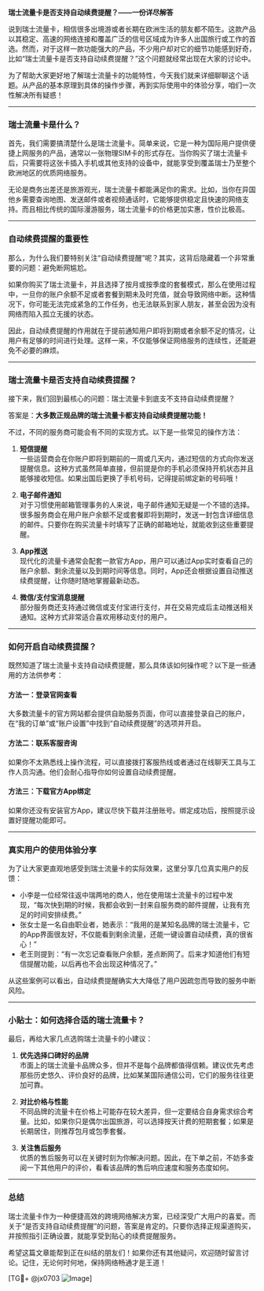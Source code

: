 **瑞士流量卡是否支持自动续费提醒？——一份详尽解答**

说到瑞士流量卡，相信很多出境游或者长期在欧洲生活的朋友都不陌生。这款产品以其稳定、高速的网络连接和覆盖广泛的信号区域成为许多人出国旅行或工作的首选。然而，对于这样一款功能强大的产品，不少用户却对它的细节功能感到好奇，比如“瑞士流量卡是否支持自动续费提醒？”这个问题就经常出现在大家的讨论中。

为了帮助大家更好地了解瑞士流量卡的功能特性，今天我们就来详细聊聊这个话题。从产品的基本原理到具体的操作步骤，再到实际使用中的体验分享，咱们一次性解决所有疑惑！

---

### **瑞士流量卡是什么？**
首先，我们需要搞清楚什么是瑞士流量卡。简单来说，它是一种为国际用户提供便捷上网服务的产品，通常以一张物理SIM卡的形式存在。当你购买了瑞士流量卡后，只需要将这张卡插入手机或其他支持的设备中，就能享受到覆盖瑞士乃至整个欧洲地区的优质网络服务。

无论是商务出差还是旅游观光，瑞士流量卡都能满足你的需求。比如，当你在异国他乡需要查询地图、发送邮件或者视频通话时，它能够提供稳定且快速的网络支持。而且相比传统的国际漫游服务，瑞士流量卡的价格更加实惠，性价比极高。

---

### **自动续费提醒的重要性**
那么，为什么我们要特别关注“自动续费提醒”呢？其实，这背后隐藏着一个非常重要的问题：避免断网尴尬。

如果你购买了瑞士流量卡，并且选择了按月或按季度的套餐模式，那么在使用过程中，一旦你的账户余额不足或者套餐到期未及时充值，就会导致网络中断。这种情况下，你可能无法完成紧急的工作任务，也无法联系到家人朋友，甚至会因为没有网络而陷入孤立无援的状态。

因此，自动续费提醒的作用就在于提前通知用户即将到期或者余额不足的情况，让用户有足够的时间进行处理。这样一来，不仅能够保证网络服务的连续性，还能避免不必要的麻烦。

---

### **瑞士流量卡是否支持自动续费提醒？**
接下来，我们回到最核心的问题：瑞士流量卡到底支不支持自动续费提醒？

答案是：**大多数正规品牌的瑞士流量卡都支持自动续费提醒功能！**

不过，不同的服务商可能会有不同的实现方式。以下是一些常见的操作方法：

1. **短信提醒**  
   一些运营商会在你账户即将到期前的一周或几天内，通过短信的方式向你发送提醒信息。这种方式虽然简单直接，但前提是你的手机必须保持开机状态并且能够接收短信。如果出国后更换了手机号码，记得提前绑定新的号码哦！

2. **电子邮件通知**  
   对于习惯使用邮箱管理事务的人来说，电子邮件通知无疑是一个不错的选择。很多服务商会在用户账户余额不足或套餐即将到期时，发送一封包含详细信息的邮件。只要你在购买流量卡时填写了正确的邮箱地址，就能收到这些重要提醒。

3. **App推送**  
   现代化的流量卡通常会配套一款官方App，用户可以通过App实时查看自己的账户余额、剩余流量以及到期时间等信息。同时，App还会根据设置自动推送续费提醒，让你随时随地掌握最新动态。

4. **微信/支付宝消息提醒**  
   部分服务商还支持通过微信或支付宝进行支付，并在交易完成后主动推送相关通知。这种方式非常适合喜欢用移动支付的用户。

---

### **如何开启自动续费提醒？**
既然知道了瑞士流量卡支持自动续费提醒，那么具体该如何操作呢？以下是一些通用的方法供参考：

#### 方法一：登录官网查看
大多数流量卡的官方网站都会提供自助服务页面，你可以直接登录自己的账户，在“我的订单”或“账户设置”中找到“自动续费提醒”的选项并开启。

#### 方法二：联系客服咨询
如果你不太熟悉线上操作流程，可以直接拨打客服热线或者通过在线聊天工具与工作人员沟通。他们会耐心指导你如何设置自动续费提醒。

#### 方法三：下载官方App绑定
如果你还没有安装官方App，建议尽快下载并注册账号。绑定成功后，按照提示设置好提醒功能即可。

---

### **真实用户的使用体验分享**
为了让大家更直观地感受到瑞士流量卡的实际效果，这里分享几位真实用户的反馈：

- 小李是一位经常往返中瑞两地的商人，他在使用瑞士流量卡的过程中发现，“每次快到期的时候，我都会收到一封来自服务商的邮件提醒，让我有充足的时间安排续费。”
- 张女士是一名自由职业者，她表示：“我用的是某知名品牌的瑞士流量卡，它的App界面很友好，不仅能看到剩余流量，还能一键设置自动续费，真的很省心！”
- 老王则提到：“有一次忘记查看账户余额，差点断网了。后来才知道他们有短信提醒功能，以后再也不会出现这种情况了。”

从这些案例可以看出，自动续费提醒确实大大降低了用户因疏忽而导致的服务中断风险。

---

### **小贴士：如何选择合适的瑞士流量卡？**
最后，再给大家几点选购瑞士流量卡的小建议：

1. **优先选择口碑好的品牌**  
   市面上的瑞士流量卡品牌众多，但并不是每个品牌都值得信赖。建议优先考虑那些历史悠久、评价良好的品牌，比如某某国际通信公司，它们的服务往往更加可靠。

2. **对比价格与性能**  
   不同品牌的流量卡在价格上可能存在较大差异，但一定要结合自身需求综合考量。比如，如果你只是偶尔出国旅游，可以选择按天计费的短期套餐；如果是长期居住，则推荐包月或包季套餐。

3. **关注售后服务**  
   优质的售后服务可以在关键时刻为你解决问题。因此，在下单之前，不妨多查阅一下其他用户的评价，看看该品牌的售后响应速度和服务态度如何。

---

### **总结**
瑞士流量卡作为一种便捷高效的跨境网络解决方案，已经深受广大用户的喜爱。而关于“是否支持自动续费提醒”的问题，答案是肯定的。只要你选择正规渠道购买，并按照指引正确设置，就能享受到贴心的续费提醒服务。

希望这篇文章能帮到正在纠结的朋友们！如果你还有其他疑问，欢迎随时留言讨论。记住，无论何时何地，保持网络畅通才是王道！

[TG💪+ @jx0703 ![Image](https://github.com/user-attachments/assets/dbca1d08-cadb-493c-b0ec-ad6f7a83f270)]